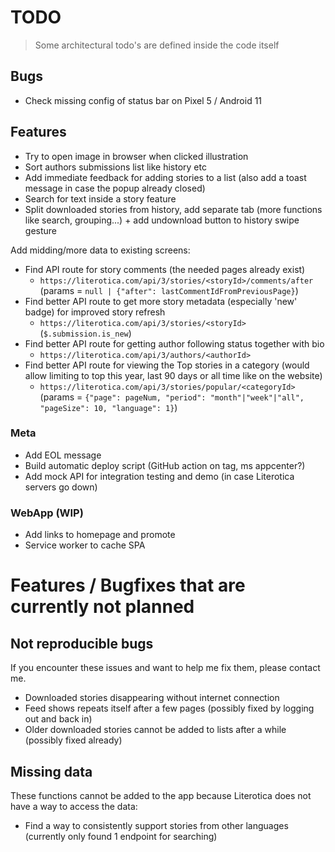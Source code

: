 # TODO

> Some architectural todo's are defined inside the code itself

## Bugs

- Check missing config of status bar on Pixel 5 / Android 11

## Features

- Try to open image in browser when clicked illustration
- Sort authors submissions list like history etc
- Add immediate feedback for adding stories to a list (also add a toast message in case the popup already closed)
- Search for text inside a story feature
- Split downloaded stories from history, add separate tab (more functions like search, grouping...) + add undownload button to history swipe gesture

Add midding/more data to existing screens:

- Find API route for story comments (the needed pages already exist)
  - `https://literotica.com/api/3/stories/<storyId>/comments/after`  
    (params = `null | {"after": lastCommentIdFromPreviousPage}`)
- Find better API route to get more story metadata (especially 'new' badge) for improved story refresh
  - `https://literotica.com/api/3/stories/<storyId>` (`$.submission.is_new`)
- Find better API route for getting author following status together with bio
  - `https://literotica.com/api/3/authors/<authorId>`
- Find better API route for viewing the Top stories in a category (would allow limiting to top this year, last 90 days or all time like on the website)
  - `https://literotica.com/api/3/stories/popular/<categoryId>`  
    (params = `{"page": pageNum, "period": "month"|"week"|"all", "pageSize": 10, "language": 1}`)

### Meta

- Add EOL message
- Build automatic deploy script (GitHub action on tag, ms appcenter?)
- Add mock API for integration testing and demo (in case Literotica servers go down)

### WebApp (WIP)

- Add links to homepage and promote
- Service worker to cache SPA

# Features / Bugfixes that are currently not planned

## Not reproducible bugs

If you encounter these issues and want to help me fix them, please contact me.

- Downloaded stories disappearing without internet connection
- Feed shows repeats itself after a few pages (possibly fixed by logging out and back in)
- Older downloaded stories cannot be added to lists after a while (possibly fixed already)

## Missing data

These functions cannot be added to the app because Literotica does not have a way to access the data:

- Find a way to consistently support stories from other languages (currently only found 1 endpoint for searching)
